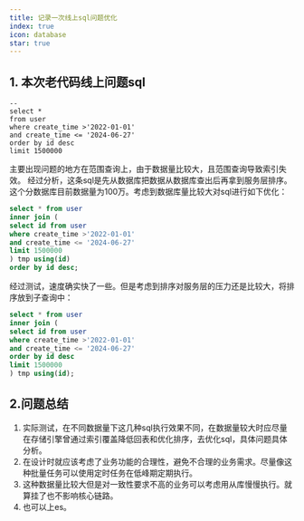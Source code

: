 ```yaml
---
title: 记录一次线上sql问题优化
index: true
icon: database
star: true
---
```

## 1. 本次老代码线上问题sql
```sql{14-19}
-- 
select * 
from user 
where create_time >'2022-01-01'
and create_time <= '2024-06-27'
order by id desc
limit 1500000
```
主要出现问题的地方在范围查询上，由于数据量比较大，且范围查询导致索引失效。
经过分析，这条sql是先从数据库把数据从数据库查出后再拿到服务层排序。这个分数据库目前数据量为100万。考虑到数据库量比较大对sql进行如下优化：
```sql
select * from user
inner join (
select id from user
where create_time >'2022-01-01'
and create_time <= '2024-06-27'
limit 1500000
) tmp using(id)
order by id desc;
```

经过测试，速度确实快了一些。但是考虑到排序对服务层的压力还是比较大，将排序放到子查询中：
```sql
select * from user
inner join (
select id from user
where create_time >'2022-01-01'
and create_time <= '2024-06-27'
order by id desc
limit 1500000
) tmp using(id);
```

## 2.问题总结
1.  实际测试，在不同数据量下这几种sql执行效果不同，在数据量较大时应尽量在存储引擎曾通过索引覆盖降低回表和优化排序，去优化sql，具体问题具体分析。
2.  在设计时就应该考虑了业务功能的合理性，避免不合理的业务需求。尽量像这种批量任务可以使用定时任务在低峰期定期执行。
3. 这种数据量比较大但是对一致性要求不高的业务可以考虑用从库慢慢执行。就算挂了也不影响核心链路。
4. 也可以上es。


